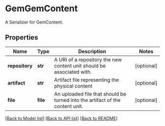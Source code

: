 # GemGemContent

A Serializer for GemContent.
## Properties
Name | Type | Description | Notes
------------ | ------------- | ------------- | -------------
**repository** | **str** | A URI of a repository the new content unit should be associated with. | [optional] 
**artifact** | **str** | Artifact file representing the physical content | [optional] 
**file** | **file** | An uploaded file that should be turned into the artifact of the content unit. | [optional] 

[[Back to Model list]](../README.md#documentation-for-models) [[Back to API list]](../README.md#documentation-for-api-endpoints) [[Back to README]](../README.md)


